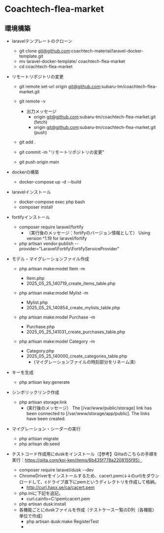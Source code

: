 # Coachtech-flea-market

## 環境構築
- laravelテンプレートのクローン
  - git clone git@github.com:coachtech-material/laravel-docker-template.git
  - mv laravel-docker-template/ coachtech-flea-market
  - cd coachtech-flea-market

- リモートリポジトリの変更
  - git remote set-url origin git@github.com:subaru-tm/coachtech-flea-market.git
  - git remote -v
    - 出力メッセージ
      - origin  git@github.com:subaru-tm/coachtech-flea-market.git (fetch)
      - origin  git@github.com:subaru-tm/coachtech-flea-market.git (push)

  - git add .
  - git commit -m "リモートリポジトリの変更"
  - git push origin main

- dockerの構築
  - docker-compose up -d --build

- laravelインストール
  - docker-compose exec php bash
  - composer install


- fortifyインストール
  - composer require laravel/fortify
    - （実行後のメッセージ：fortifyのバージョン情報として）
      Using version ^1.19 for laravel/fortify
  - php artisan vendor:publish --provider="Laravel\Fortify\FortifyServiceProvider"

- モデル・マイグレーションファイル作成
  - php artisan make:model Item -m
    - Item.php
    - 2025_05_25_140719_create_items_table.php
  - php artisan make:model Mylist -m
    - Mylist.php
    - 2025_05_25_140854_create_mylists_table.php
  - php artisan make:model Purchase -m
    - Purchase.php
    - 2025_05_25_141031_create_purchases_table.php

  - php artisan make:model Category -m
    - Category.php
    - 2025_05_25_140000_create_categories_table.php
      - (マイグレーションファイルの時刻部分をリネーム済）
     
- キーを生成
  - php artisan key:generate

- シンボリックリンク作成
  - php artisan storage:link
    - (実行後のメッセージ）
      The [/var/www/public/storage] link has been connected to [/var/www/storage/app/public].
      The links have been created.

- マイグレーション・シーダーの実行
  - php artisan migrate
  - php artisan db:seed
 
- テストコード作成用にduskをインストール（【参考】Qiitaのこちらの手順を実行：https://qiita.com/koi-ken/items/6b435f778a2208155f95）
  - composer require laravel/dusk --dev
  - ChromeDriverをインストールするため、cacert.pem(↓↓のurl)をダウンロードして、cドライブ直下にpemというディレクトリを作成して格納。
    - http://curl.haxx.se/ca/cacert.pem
  - php.iniに下記を追記。
    - curl.cainfo=C:\pem\cacert.pem
  - php artisan dusk:install
  - 各機能ごとにduskファイルを作成（テストケース一覧のD列（各機能）単位で作成）
    - php artisan dusk:make RegisterTest
    - 
